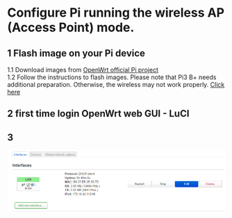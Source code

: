# Configure Pi running the wireless AP (Access Point) mode.
## 1  Flash image on your Pi device
1.1 Download images from [OpenWrt official Pi project](https://openwrt.org/toh/raspberry_pi_foundation/raspberry_pi)  
1.2 Follow the instructions to flash images. Please note that Pi3 B+ needs additional preparation. Otherwise, the wireless may not work properly. [Click here](https://openwrt.org/toh/raspberry_pi_foundation/raspberry_pi#wireless_country_code_issue)  



## 2  first time login OpenWrt web GUI - LuCI

## 3 
![interface overview](interface_overview.png)
